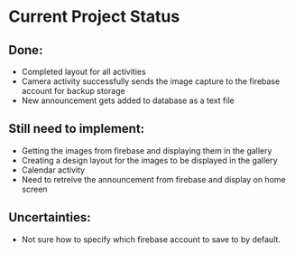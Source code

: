 # Current Project Status
## Done:
* Completed layout for all activities
* Camera activity successfully sends the image capture to the firebase account for backup storage
* New announcement gets added to database as a text file


## Still need to implement:
* Getting the images from firebase and displaying them in the gallery 
* Creating a design layout for the images to be displayed in the gallery
* Calendar activity
* Need to retreive the announcement from firebase and display on home screen

## Uncertainties:
* Not sure how to specify which firebase account to save to by default. 
